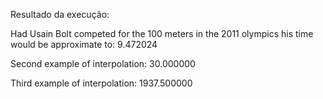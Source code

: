 Resultado da execução:

Had Usain Bolt competed for the 100 meters in the 2011 olympics his time would be approximate to: 9.472024

Second example of interpolation: 30.000000

Third example of interpolation: 1937.500000
